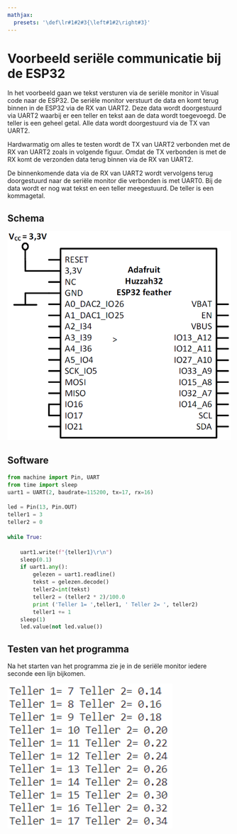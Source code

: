 ```yaml
---
mathjax:
  presets: '\def\lr#1#2#3{\left#1#2\right#3}'
---
```


# Voorbeeld seriële communicatie bij de ESP32

In het voorbeeld gaan we tekst versturen via de seriële monitor in Visual code naar de ESP32.
De seriële monitor verstuurt de data en komt terug binnen in de ESP32 via de RX van UART2. 
Deze data wordt doorgestuurd via UART2 waarbij er een teller en tekst aan de data wordt toegevoegd. De teller is een geheel getal. Alle data wordt doorgestuurd via de TX van UART2.


Hardwarmatig om alles te testen wordt de TX van UART2 verbonden met de RX van UART2 zoals in volgende figuur. Omdat de TX verbonden is met de RX komt de verzonden data terug binnen via de RX van UART2.

De binnenkomende data via de RX van UART2 wordt vervolgens terug doorgestuurd naar de seriële monitor die verbonden is met UART0. Bij de data wordt er nog wat tekst en een teller meegestuurd.
De teller is een kommagetal.

## Schema

![Voorbeeld van een seriële communicatie.](./images/schema.png)

## Software

```python
from machine import Pin, UART
from time import sleep
uart1 = UART(2, baudrate=115200, tx=17, rx=16)

led = Pin(13, Pin.OUT)
teller1 = 3
teller2 = 0

while True:
    
    uart1.write(f"{teller1}\r\n")
    sleep(0.1)
    if uart1.any():
        gelezen = uart1.readline() 
        tekst = gelezen.decode()
        teller2=int(tekst)
        teller2 = (teller2 * 2)/100.0
        print ('Teller 1= ',teller1, ' Teller 2= ', teller2)
        teller1 += 1
    sleep(1)
    led.value(not led.value())

```

## Testen van het programma

Na het starten van het programma zie je in de seriële monitor iedere seconde een lijn bijkomen.

![Testen van het voorbeeld van de seriële communicatie.](./images/result.png)






